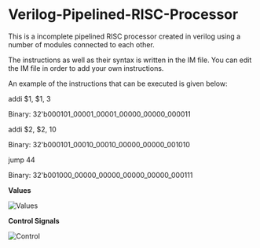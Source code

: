 # Verilog-Pipelined-RISC-Processor
This is a incomplete pipelined RISC processor created in verilog using a number of modules connected to each other.


The instructions as well as their syntax is written in the IM file. You can edit the IM file in order to add your own instructions.


An example of the instructions that can be executed is given below:

addi $1, $1, 3

Binary: 32'b000101_00001_00001_00000_00000_000011
	
addi $2, $2, 10

Binary: 32'b000101_00010_00010_00000_00000_001010
	
jump 44

Binary:  32'b001000_00000_00000_00000_00000_000111



**Values**

![Values](https://github.com/ShizzleBlitz/Verilog-Pipelined-RISC-Processor/assets/100959619/4aabd9d3-87d1-47bb-a552-4151a19f75be)

**Control Signals**

![Control](https://github.com/ShizzleBlitz/Verilog-Pipelined-RISC-Processor/assets/100959619/e04440c9-0feb-4c42-b24a-65792211908e)
